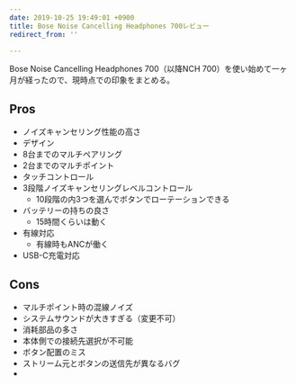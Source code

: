 ```yaml
---
date: 2019-10-25 19:49:01 +0900
title: Bose Noise Cancelling Headphones 700レビュー
redirect_from: ''

---
```

Bose Noise Cancelling Headphones 700（以降NCH 700）を使い始めて一ヶ月が経ったので、現時点での印象をまとめる。

## Pros

* ノイズキャンセリング性能の高さ
* デザイン
* 8台までのマルチペアリング
* 2台までのマルチポイント
* タッチコントロール
* 3段階ノイズキャンセリングレベルコントロール
  * 10段階の内3つを選んでボタンでローテーションできる
* バッテリーの持ちの良さ
  * 15時間くらいは動く
* 有線対応
  * 有線時もANCが働く
* USB-C充電対応

## Cons

* マルチポイント時の混線ノイズ
* システムサウンドが大きすぎる（変更不可）
* 消耗部品の多さ
* 本体側での接続先選択が不可能
* ボタン配置のミス
* ストリーム元とボタンの送信先が異なるバグ
* 